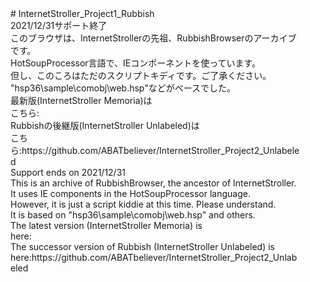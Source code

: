 <dd># InternetStroller_Project1_Rubbish</dd>
<dd></dd>
<dd>2021/12/31サポート終了</dd>
<dd>このブラウザは、InternetStrollerの先祖、RubbishBrowserのアーカイブです。</dd>
<dd>HotSoupProcessor言語で、IEコンポーネントを使っています。</dd>
<dd>但し、このころはただのスクリプトキディです。ご了承ください。</dd>
<dd>"hsp36\sample\comobj\web.hsp"などがベースでした。</dd>
<dd>最新版(InternetStroller Memoria)は</dd>
<dd>こちら:</dd>
<dd>Rubbishの後継版(InternetStroller Unlabeled)は</dd>
<dd>こちら:https://github.com/ABATbeliever/InternetStroller_Project2_Unlabeled</dd>
<dd></dd>
<dd>Support ends on 2021/12/31</dd>
<dd>This is an archive of RubbishBrowser, the ancestor of InternetStroller.</dd>
<dd>It uses IE components in the HotSoupProcessor language.</dd>
<dd>However, it is just a script kiddie at this time. Please understand.</dd>
<dd>It is based on "hsp36\sample\comobj\web.hsp" and others.</dd>
<dd>The latest version (InternetStroller Memoria) is</dd>
<dd>here:</dd>
<dd>The successor version of Rubbish (InternetStroller Unlabeled) is </dd>
<dd>here:https://github.com/ABATbeliever/InternetStroller_Project2_Unlabeled</dd>
